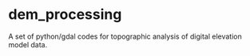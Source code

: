 # dem_processing
A set of python/gdal codes for topographic analysis of digital elevation model data.
